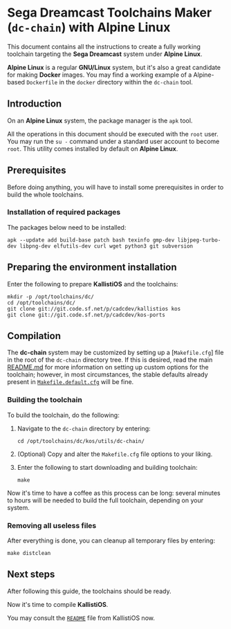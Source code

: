 # Sega Dreamcast Toolchains Maker (`dc-chain`) with Alpine Linux #

This document contains all the instructions to create a fully working
toolchain targeting the **Sega Dreamcast** system under **Alpine Linux**.

**Alpine Linux** is a regular **GNU/Linux** system, but it's also a great
candidate for making **Docker** images. You may find a working example of a
Alpine-based `Dockerfile` in the `docker` directory within the `dc-chain` tool.

## Introduction ##

On an **Alpine Linux** system, the package manager is the `apk` tool.

All the operations in this document should be executed with the `root` user. 
You may run the `su -` command under a standard user account to become `root`. 
This utility comes installed by default on **Alpine Linux**.

## Prerequisites ##

Before doing anything, you will have to install some prerequisites in order to
build the whole toolchains.

### Installation of required packages ###

The packages below need to be installed:
```
apk --update add build-base patch bash texinfo gmp-dev libjpeg-turbo-dev libpng-dev elfutils-dev curl wget python3 git subversion
```	

## Preparing the environment installation ##

Enter the following to prepare **KallistiOS** and the toolchains:
```
mkdir -p /opt/toolchains/dc/
cd /opt/toolchains/dc/
git clone git://git.code.sf.net/p/cadcdev/kallistios kos
git clone git://git.code.sf.net/p/cadcdev/kos-ports
```

## Compilation ##

The **dc-chain** system may be customized by setting up a
[`Makefile.cfg`] file in the root of the `dc-chain` directory tree. If this is
desired, read the main [README.md](../README.md) for more information on
setting up custom options for the toolchain; however, in most circumstances,
the stable defaults already present in
[`Makefile.default.cfg`](../Makefile.default.cfg) will be fine.

### Building the toolchain ###

To build the toolchain, do the following:

1. Navigate to the `dc-chain` directory by entering:
	```
	cd /opt/toolchains/dc/kos/utils/dc-chain/
	```

2. (Optional) Copy and alter the `Makefile.cfg` file options to your liking.

3. Enter the following to start downloading and building toolchain:
	```
	make
	```

Now it's time to have a coffee as this process can be long: several minutes to
hours will be needed to build the full toolchain, depending on your system.

### Removing all useless files ###

After everything is done, you can cleanup all temporary files by entering:
```
make distclean
```

## Next steps ##

After following this guide, the toolchains should be ready.

Now it's time to compile **KallistiOS**.

You may consult the [`README`](../../../doc/README) file from KallistiOS now.
